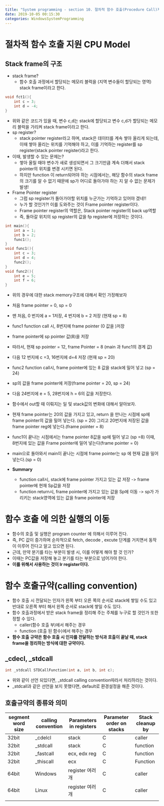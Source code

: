 ```yaml
---
title: "System programming - section 10. 절차적 함수 호출(Procedure Call)지원 CPU모델"
date: 2019-10-05 00:15:30
categories: WindowsSystemProgramming
---
```


# 절차적 함수 호출 지원 CPU Model

## Stack frame의 구조
- stack frame?
    - 함수 호출 과정에서 할당되는 메모리 블럭을 (지역 변수들이 할당되는 영역) stack frame이라고 한다.
```c++
void fct1(){
    int c = 3;
    int d = -4;
}
```

- 위와 같은 코드가 있을 때, 변수 c,d는 stack에 할당되고 변수 c,d가 할당되는 메모리 블럭을 가리켜 stack frame이라고 한다.
- sp register?
    - stack pointer register라고 하며, stack은 데이터를 계속 쌓아 올리게 되는데, 이때 쌓아 올리는 위치를 기억해야 하고, 이를 기억하는 register를 sp register(stack pointer register)라고 한다.
- 이때, 발생할 수 있는 문제는?
    -  쌓아 올릴 때야 변수가 새로 생성되면서 그 크기만큼 계속 더해서 stack pointer의 위치를 변경 시키면 된다.
    - 하지만 function 이 return되어야 하는 시점에서는, 해당 함수의 stack frame의 크기를 알 수 없기 때문에 sp가 어디로 돌아가야 하는 지 알 수 없는 문제가 발생!
- Frame Pointer register
    - 그럼 sp register가 돌아가야할 위치를 누군가는 기억하고 있어야 겠네!!
    - 누가 할 것인가?! 이를 도와주는 것이 Frame pointer register이다.
    - Frame pointer register의 역할은, Stack pointer register의 back up역할
    - 즉, 돌아갈 위치의 sp register의 값을 fp register에 저장하는 것이다.
```c++
int main(){
    int a = 1;
    int b = 2;
    func1();
}
void func1(){
    int c = 3;
    int d = 4;
    func2();
}
void func2(){
    int e = 5;
    int f = 6;
}
```

- 위의 경우에 대한 stack memory구조에 대해서 확인 가정해보자
- 처음 frame pointer = 0, sp = 0
- 맨 처음, 0 번지에 a = 1저장, 4 번지에 b = 2 저장 (현재 sp = 8)
- func1 function call 시, 8번지에 frame pointer (0 값을 )저장
- frame pointer에 sp pointer 값(8)을 저장
- 따라서, 현재 sp pointer = 12, frame Pointer = 8 (main 과 func1의 경계 값)
- 다음 12 번지에 c =3, 16번지에 d=4 저장 (현재 sp = 20)
- func2 function call시, frame pointer에 있는 8 값을 stack에 밀어 넣고 (sp = 24)
- sp의 값을 frame pointer에 저장(frame pointer = 20, sp = 24)
- 다음 24번지에 e = 5, 28번지에 h = 6의 값을 저장한다.
- 함수에서 out할 때 이뤄지는 일 및 stack값의 변화에 대해서 알아보자.
- 현재 frame pointer는 20의 값을 가지고 있고, return 을 만나는 시점에 sp에 frame pointer의 값을 밀어 넣는다. (sp = 20) 그리고 20번지에 저장된 값을 frame pointer reg에 넣는다.(frame pointer = 8)
- func1이 끝나는 시점에서는 frame pointer 8값을 sp에 밀어 넣고 (sp =8) 이때, 8번지에 있는 값을 Frame pointer에 밀어 넣는다(frame pointer = 0)
- main으로 돌아와서 main이 끝나는 시점에 frame pointer는 sp 에 현재 값을 밀어 넣는다.(sp = 0)

- **Summary**
    - function call시, stack에 frame pointer 가지고 있는 값 저장 -> frame pointer에 현재 Sp값을 저장
    - function return시, frame pointer에 가지고 있는 값을 Sp에 이동 -> sp가 가리키는 stack영역에 있는 값을 frame pointer에 저장

# 함수 호출 에 의한 실행의 이동
- 함수의 호출 및 실행은 program counter 에 의해서 이루어 진다.
- 즉, PC 값이 증가하며 순차적으로 fetch, decode , excute 단계를 거치면서 동작이 이루어 진다고 알고 있으면 된다.
- 근데, 만약 분기를 타는 부분이 발생 시, 이를 어떻게 해야 할 것 인가?
- 이때는 PC값을 저장해 놓고 분기를 타는 부분으로 넘어가야 한다.
- **이를 위해서 사용하는 것이 lr register이다.**

# 함수 호출규약(calling convention)
- 함수 호출 시 전달되는 인자가 왼쪽 부터 오른 쪽의 순서로 stack에 쌓일 수도 있고 반대로 오른쪽 부터 해서 왼쪽 순서로 stack에 쌓일 수도 있다.
- 함수 호출과정에서 받은 stack frame을 정리해 주는 주체를 누구로 할 것인가 또한 정할 수 있다.
    - caller(함수 호출 부)에서 해주는 경우
    - function (호출 된 함수)에서 해주는 경우
- **함수 호출 규약은 함수 호출 시 인자를 전달하는 방식과 호출이 끝날 때, stack frame을 정리하는 방식에 대한 규약이다.**

## _cdecl, _stdcall
```c++
int _stdcall STDCallFunction(int a, int b, int c);
```
- 위와 같이 선언 되있다면, _stdcall calling convention따라서 처리하라는 것이다.
- _stdcall과 같은 선언을 보지 못했다면, default로 환경설정을 해준 것이다.

## 호출규약의 종류와 의미
| segment word size| calling convention | Parameters in registers | Parameter order on stacks | Stack cleanup by |
| --- | --- | --- | --- | --- |
| 32bit | _cdelcl | stack | C | caller |
| 32bit | _stdcall | stack | C | function |
| 32bit | _fastcall | ecx, edx reg | C | function |
| 32bit | _thiscall | ecx | C | Function |
| 64bit | Windows  | register 여러개 | C | caller |
| 64bit | Linux | register 여러개 | C | caller |
|   |   |   |   |   |
